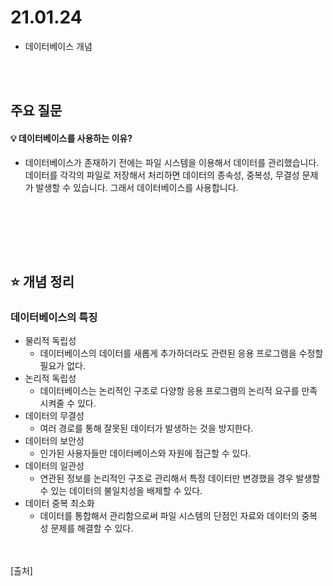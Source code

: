 # 21.01.24
* 데이터베이스 개념

<br/><br/>

## 주요 질문
#### 💡 데이터베이스를 사용하는 이유?
* 데이터베이스가 존재하기 전에는 파일 시스템을 이용해서 데이터를 관리했습니다. 데이터를 각각의 파일로 저장해서 처리하면 데이터의 종속성, 중복성, 무결성 문제가 발생할 수 있습니다.  그래서 데이터베이스를 사용합니다.


<br/><br/>



<br/><br/>

## ⭐ 개념 정리
### 데이터베이스의 특징

* 물리적 독립성
   * 데이터베이스의 데이터를 새롭게 추가하더라도 관련된 응용 프로그램을 수정할 필요가 없다.
* 논리적 독립성
   * 데이터베이스는 논리적인 구조로 다양항 응용 프로그램의 논리적 요구를 만족시켜줄 수 있다.
* 데이터의 무결성
   * 여러 경로를 통해 잘못된 데이터가 발생하는 것을 방지한다.
* 데이터의 보안성
   * 인가된 사용자들만 데이터베이스와 자원에 접근할 수 있다. 
* 데이터의 일관성
   * 연관된 정보를 논리적인 구조로 관리해서 특정 데이터만 변경했을 경우 발생할 수 있는 데이터의 불일치성을 배제할 수 있다.
* 데이터 중복 최소화 
   * 데이터를 통합해서 관리함으로써 파일 시스템의 단점인 자료와 데이터의 중복성 문제를 해결할 수 있다.


   
   
<br/>





<br/>
[출처]